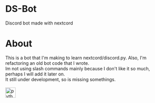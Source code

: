 # DS-Bot
Discord bot made with nextcord

# About 
This is a bot that I'm making to learn nextcord/discord.py. Also, I'm refactoring an old bot code
that I wrote.
<br>
Im not using slash commands mainly because I don't like it so much, perhaps I will add it later on.
<br>
It still under development, so is missing somethings.
<br>
<br>
<a href="https://emoji.gg/emoji/1887_python">
    <img src="https://cdn3.emoji.gg/emojis/1887_python.png" width="32px" height="32px" alt="python">
</a>
